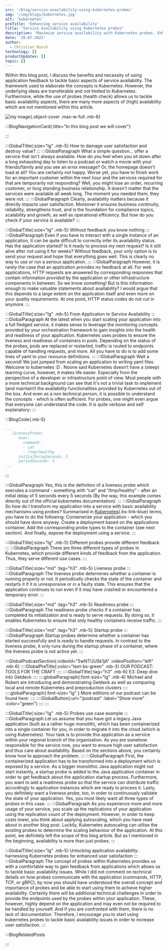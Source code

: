 ```yaml
---
src: '/blog/service-availability-using-kubernetes-probes'
img: '/img/blogs/kubernetes.jpg'
alt: 'kubernetes'
preTitle: 'Enhancing service availability'
title: "Service availability using Kubernetes probes"
description: 'Maximize service availability with Kubernetes probes. Enhance user satisfaction and transform your application into a resilient service.'
date: '20.07.2023'
author:
  - Christian Busch
technology: []
productUpdates: []
topic: []
---
```

Within this blog post, I discuss the benefits and necessity of using application feedback to tackle basic aspects of service availability. The framework used to elaborate the concepts is Kubernetes. However, the underlying ideas are transferable and not limited to Kubernetes. Furthermore, while the use of probes (health check) allows us to tackle basic availability aspects, there are many more aspects of (high) availability which are not mentioned within this article.
<!--more-->

![my image](/img/blogs/kubernetes.jpg){.object-cover .max-w-full .mb-6}

:::BlogNavigationCard{:title="In this blog post we will cover"}

:::

:::GlobalTitle{:size="lg" .mb-5}
How to damage user satisfaction and destroy value?
:::
:::GlobalParagraph
What a simple question… offer a service that isn't always available. How do you feel when you sit down after a long exhausting day to listen to a podcast or watch a movie with your friends/family and you see an error message? Or, the homepage doesn't load at all? You are certainly not happy. Worse yet, you have to finish work for an important customer within the next hour and the services required for that are temporarily not responding? Well, you might lose an order, recurring customer, or long standing business relationship. It doesn't matter that the services were available all week long. The moment you needed them, they were not.
:::
:::GlobalParagraph
Clearly, availability matters because it directly impacts user satisfaction. Moreover it ensures business continuity, reliability, strengthens trust, and is the foundation for compliance topics, scalability and growth, as well as operational efficiency. But how do you check if your service is available?
:::

:::GlobalTitle{:size="lg" .mb-5}
Without feedback you know nothing
:::
:::GlobalParagraph
Even if you have to interact with a single instance of an application, it can be quite difficult to correctly infer its availability status. Has the application started? Is it ready to process my next request? Is it still alive after not using it for weeks? Without feedback, your only option is to send your request and hope that everything goes well. This is clearly no way to use or run a serious application.
:::
:::GlobalParagraph
However, it is rarely the case that an application provides no feedback at all. For web applications, HTTP requests are answered by corresponding responses that contain information provided by the application or other infrastructure components in between. So we know something! But is this information enough to make valuable statements about availability? I would argue that this depends to a large extent on the application itself and even more on your quality requirements. At one point, HTTP status codes do not cut in anymore.
:::

:::GlobalTitle{:size="lg" .mb-5}
From Application to Service Availability
:::
:::GlobalParagraph
At the latest when you start scaling your application into a full fledged service, it makes sense to leverage the monitoring concepts provided by your orchestration framework to gain insights into the health and readiness of your application. Kubernetes uses probes to ensure the liveness and readiness of containers in pods. Depending on the status of the probes, pods are replaced or restarted, traffic is routed to endpoints capable of handling requests, and more. All you have to do is to add some lines of yaml to your resource definitions.
:::
:::GlobalParagraph
Wait a second! We just jumped from scaling an application to writing yaml files. Welcome to kubernetes :D . Noone said Kubernetes doesn’t have a (steep) learning curve, however, it makes life easier. Especially from the perspective of a developer or infrastructure point of view. Most people with a more technical background can see that it's not a trivial task to implement (and maintain!) the availability functionalities provided by Kubernetes out of the box. And even as a non technical person, it is possible to understand the concepts - which is often sufficient. For probes, one might even argue that everyone can understand the code. It is quite verbose and self explanatory:
:::

:::BlogCode{.mb-5}
```yaml
...
   livenessProbe:
      exec:
        command:
        - cat
        - /tmp/healthy
      initialDelaySeconds: 5
      periodSeconds: 5
...
```
:::

:::GlobalParagraph
Yes, this is the definition of a liveness probe which executes a command - something with “cat” and “/tmp/healthy” - after an initial delay of 5 seconds every 5 seconds (By the way, this example comes directly out of the official kubernetes documentation).
:::
:::GlobalParagraph
So how do I transform my application into a service with basic availability mechanisms using probes? Summarised in [Kubernetes](/blog/kubernetes-explained-for-non-developers/){.bs-link-blue} terms, you have to do the following: Containerize your application - which you should have done anyway. Create a deployment based on the applications container. Add the corresponding probe types to the container (see next section). And finally, expose the deployment using a service.
:::

:::GlobalTitle{:size="lg" .mb-5}
Different probes provide different feedback
:::
:::GlobalParagraph
There are three different types of probes in Kubernetes, which provide different kinds of feedback from the application. Thus, they serve different use cases.
:::

:::GlobalTitle{:size="md" :tag="h3" .mb-5}
Liveness probe
:::
:::GlobalParagraph
The liveness probe determines whether a container is running properly or not. It periodically checks the state of the container and restarts it if it is unresponsive or in a faulty state. This ensures that the application continues to run even if it may have crashed or encountered a temporary error.
:::

:::GlobalTitle{:size="md" :tag="h3" .mb-5}
Readiness probe
:::
:::GlobalParagraph
The readiness probe checks if a container has completed its initialization and is ready to serve requests. By doing so, it enables Kubernetes to ensure that only healthy containers receive traffic.
:::

:::GlobalTitle{:size="md" :tag="h3" .mb-5}
Startup probe
:::
:::GlobalParagraph
Startup probes determine whether a container has started successfully and is ready to handle requests. In contrast to the liveness probe, it only runs during the startup phase of a container, where the liveness probe is not active yet.
:::

:::GlobalPodcastSection{:videoId="5wNTUUSk1jA" :videoPosition="left" .mb-6}
::::GlobalPreTitle{:color="text-bs-green" .mb-3}
OUR PODCAST: TOOLS FOR THE CRAFT
::::
::::GlobalTitle{:tag="h3" .mb-6}
E3: Deep dive into Getdeck
::::
::::globalParagraph{:font-size="lg" .mb-4}
Michael and Robert are introducing and demonstrating Getdeck as well as comparing local and remote Kubernetes and preproduction clusters
::::
::::globalParagraph{:font-size="lg" }
More editions of our podcast can be found here:
::::
::::GlobalButton{:url="/podcast" :label="Show more" :color="green"}
::::
:::

:::GlobalTitle{:size="lg" .mb-5}
Probes use case example
:::
:::GlobalParagraph
Let us assume that you have got a legacy Java application (built as a rather huge monolith), which has been containerized into a single container for you, in order to migrate it into the cloud (which is using Kubernetes). Your task is to provide this application as a service within your regional branch of the organisation. As you are somehow responsible for the service now, you want to ensure high user satisfaction and thus care about availability. Based on the sections above, you certainly know how to approach the problem.
:::
:::GlobalParagraph
First, the containerized application has to be transformed into a deployment which is exposed by a service. As a bigger monolithic Java application might not start instantly, a startup probe is added to the Java application container in order to get feedback about the application startup process. Furthermore, you want to add a readiness probe so that the service can distribute traffic accordingly to application instances which are ready to process it. Lasty, you definitely want a liveness probe, too, in order to continuously validate the state of your application. Yes, you most likely want all three types of probes in this case.
:::
:::GlobalParagraph
As you experience more and more usage of your service, you scale up the replications of your application using the replication count of the deployment. However, in order to keep costs lower, you think about applying autoscaling, which you have read about in another blog post. Luckily, Kubernetes autoscaling can utilise the existing probes to determine the scaling behaviour of the application. At this point, we definitely left the scope of this blog article. But as I mentioned in the beginning, availability is more than just probes.
:::

:::GlobalTitle{:size="lg" .mb-5}
Unlocking application availability: harnessing Kubernetes probes for enhanced user satisfaction
:::
:::GlobalParagraph
The concept of probes within Kubernetes provides us with a comfortable way to gain feedback from applications which allows us to tackle basic availability issues. While I did not comment on technical details on how probes communicate with the application (commands, HTTP, TCP, or gRPC), by now you should have understood the overall concept and importance of probes and be able to start using them to achieve higher availability. Certainly there will be additional technical challenges in order to provide the endpoints used by the probes within your application. These, however, highly depend on the application and may even not be required to be handled by yourself. And if you are confronted with them, there is no lack of documentation. Therefore, I encourage you to start using kubernetes probes to tackle basic availability issues in order to increase user satisfaction.
:::

:::BlogRelatedPosts

:::
